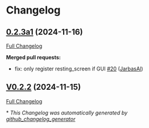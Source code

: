 # Changelog

## [0.2.3a1](https://github.com/OpenVoiceOS/ovos-skill-iss-location/tree/0.2.3a1) (2024-11-16)

[Full Changelog](https://github.com/OpenVoiceOS/ovos-skill-iss-location/compare/V0.2.2...0.2.3a1)

**Merged pull requests:**

- fix: only register resting\_screen if GUI [\#20](https://github.com/OpenVoiceOS/ovos-skill-iss-location/pull/20) ([JarbasAl](https://github.com/JarbasAl))

## [V0.2.2](https://github.com/OpenVoiceOS/ovos-skill-iss-location/tree/V0.2.2) (2024-11-15)

[Full Changelog](https://github.com/OpenVoiceOS/ovos-skill-iss-location/compare/0.2.2...V0.2.2)



\* *This Changelog was automatically generated by [github_changelog_generator](https://github.com/github-changelog-generator/github-changelog-generator)*
